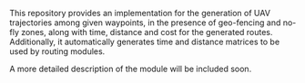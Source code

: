 This repository provides an implementation for the generation of UAV trajectories among given waypoints, in the presence of geo-fencing and no-fly zones, along with time, distance and cost for the generated routes. Additionally, it automatically generates time and distance matrices to be used by routing modules. 

A more detailed description of the module will be included soon.
